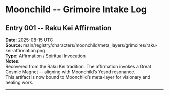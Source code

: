 # Moonchild -- Grimoire Intake Log

## Entry 001 -- Raku Kei Affirmation
**Date:** 2025-08-15 UTC  
**Source:** main/registry/characters/moonchild/meta_layers/grimoires/raku-kei-affirmation.png  
**Type:** Affirmation / Spiritual Invocation  
**Notes:**  
Recovered from the Raku Kei tradition. The affirmation invokes a Great Cosmic Magnet -- aligning with Moonchild’s Yesod resonance.  
This artifact is now bound to Moonchild’s meta-layer for visionary and healing work.

---